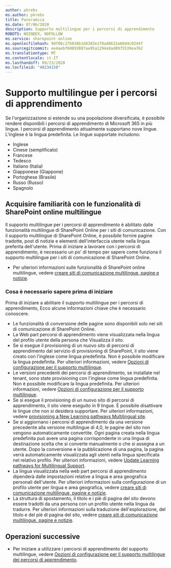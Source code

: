 ```yaml
---
author: pkrebs
ms.author: pkrebs
title: Panoramica
ms.date: 07/06/2020
description: Supporto multilingue per i percorsi di apprendimento
ROBOTS: NOINDEX, NOFOLLOW
ms.service: sharepoint online
ms.openlocfilehash: 9df06c27b038b168383e1f0ad8632a68d4c0244f
ms.sourcegitcommit: ee4aebf60893887ae95a1294a9ad8975539ea762
ms.translationtype: MT
ms.contentlocale: it-IT
ms.lasthandoff: 09/23/2020
ms.locfileid: "48234158"
---
```

# <a name="multilingual-support-for-learning-pathways"></a>Supporto multilingue per i percorsi di apprendimento

Se l'organizzazione si estende su una popolazione diversificata, è possibile rendere disponibili i percorsi di apprendimento di Microsoft 365 in più lingue. I percorsi di apprendimento attualmente supportano nove lingue. L'inglese è la lingua predefinita. Le lingue supportate includono:   

- Inglese    
- Cinese (semplificato)
- Francese
- Tedesco
- Italiano (Italia)
- Giapponese (Giappone)
- Portoghese (Brasile)
- Russo (Russo)
- Spagnolo

## <a name="get-familiar-with-the-sharepoint-online-multilingual-features"></a>Acquisire familiarità con le funzionalità di SharePoint online multilingue
Il supporto multilingue per i percorsi di apprendimento è abilitato dalle funzionalità multilingue di SharePoint Online per i siti di comunicazione.
Con il supporto multilingue di SharePoint Online, è possibile fornire pagine tradotte, post di notizie e elementi dell'interfaccia utente nella lingua preferita dell'utente. Prima di iniziare a lavorare con i percorsi di apprendimento, è necessario un po' di tempo per sapere come funziona il supporto multilingue per i siti di comunicazione di SharePoint Online. 
- Per ulteriori informazioni sulle funzionalità di SharePoint online multilingue, vedere [creare siti di comunicazione multilingue, pagine e notizie](https://support.office.com/article/2bb7d610-5453-41c6-a0e8-6f40b3ed750c). 

### <a name="what-you-should-know-before-getting-started"></a>Cosa è necessario sapere prima di iniziare 
Prima di iniziare a abilitare il supporto multilingue per i percorsi di apprendimento, Ecco alcune informazioni chiave che è necessario conoscere. 

- Le funzionalità di conversione delle pagine sono disponibili solo nei siti di comunicazione di SharePoint Online.
- La Web part percorsi di apprendimento viene visualizzata nella lingua del profilo utente della persona che Visualizza il sito.   
- Se si esegue il provisioning di un nuovo sito di percorsi di apprendimento dal servizio di provisioning di SharePoint, il sito viene creato con l'inglese come lingua predefinita. Non è possibile modificare la lingua predefinita. Per ulteriori informazioni, vedere [Opzioni di configurazione per il supporto multilingue](https://docs.microsoft.com/office365/customlearning/custom_setupoptions_ml).
- Le versioni precedenti dei percorsi di apprendimento, se installate nel tenant, sono state provisioning con l'inglese come lingua predefinita. Non è possibile modificare la lingua predefinita. Per ulteriori informazioni, vedere [Opzioni di configurazione per il supporto multilingue](https://docs.microsoft.com/office365/customlearning/custom_setupoptions_ml).
- Se si esegue il provisioning di un nuovo sito di percorsi di apprendimento, il sito viene eseguito in 9 lingue. È possibile disattivare le lingue che non si desidera supportare. Per ulteriori informazioni, vedere [provisioning a New Learning pathways Multilingual site](https://docs.microsoft.com/office365/customlearning/custom_provision_ml).  
- Se si aggiornano i percorsi di apprendimento da una versione precedente alla versione multilingue di 4,0, le pagine del sito non vengono automaticamente convertite. Ogni pagina creata nella lingua predefinita può avere una pagina corrispondente in una lingua di destinazione scelta che si converte manualmente o che si assegna a un utente. Dopo la conversione e la pubblicazione di una pagina, la pagina verrà automaticamente visualizzata agli utenti nella lingua specificata nel relativo profilo. Per ulteriori informazioni, vedere [Update Learning pathways for Multilingual Support](https://docs.microsoft.com/office365/customlearning/custom_update_ml). 
- La lingua visualizzata nella web part percorsi di apprendimento dipenderà dalle impostazioni relative a lingua e area geografica personali dell'utente. Per ulteriori informazioni sulla configurazione di un profilo utente per lingua e area geografica, vedere [creare siti di comunicazione multilingue, pagine e notizie](https://support.office.com/article/2bb7d610-5453-41c6-a0e8-6f40b3ed750c). 
- La struttura di spostamento, il titolo e i piè di pagina del sito devono essere tradotti da una persona con un profilo utente nella lingua da tradurre. Per ulteriori informazioni sulla traduzione dell'esplorazione, del titolo e del piè di pagina del sito, vedere [creare siti di comunicazione multilingue, pagine e notizie](https://support.office.com/article/2bb7d610-5453-41c6-a0e8-6f40b3ed750c).

## <a name="next-steps"></a>Operazioni successive
- Per iniziare a utilizzare i percorsi di apprendimento del supporto multilingue, vedere [Opzioni di configurazione per il supporto multilingue dei percorsi di apprendimento](https://docs.microsoft.com/office365/customlearning/custom_setupoptions_ml).